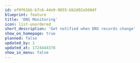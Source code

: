 ```yaml
---
id: ef9f61bb-b7c6-44e9-9055-bb2d92a568df
blueprint: feature
title: 'DNS Monitoring'
icon: list-unordered
short_description: 'Get notified when DNS records change'
show_on_homepage: true
planned: false
updated_by: 1
updated_at: 1724444378
show_in_menu: false
---
```

